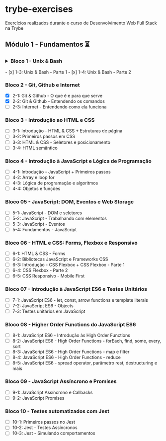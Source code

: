 # trybe-exercises
Exercícios realizados durante o curso de Desenvolvimento Web Full Stack na Trybe

## Módulo 1 - Fundamentos :hourglass_flowing_sand:

### <details><summary>Bloco 1 - Unix & Bash</summary>
<p>
  - [x] 1-3: Unix & Bash - Parte 1
  - [x] 1-4: Unix & Bash - Parte 2
  </p>  
</details> 
  
### Bloco 2 - Git, Github e Internet

- [x] 2-1: Git & Github - O que é e para que serve
- [x] 2-2: Git & Github - Entendendo os comandos
- [ ] 2-3: Internet - Entendendo como ela funciona

### Bloco 3 - Introdução ao HTML e CSS

- [ ] 3-1: Introdução - HTML & CSS + Estruturas de página
- [ ] 3-2: Primeiros passos em CSS
- [ ] 3-3: HTML & CSS - Seletores e posicionamento
- [ ] 3-4: HTML semântico

### Bloco 4 - Introdução à JavaScript e Lógica de Programação

- [ ] 4-1: Introdução - JavaScript + Primeiros passos
- [ ] 4-2: Array e loop for
- [ ] 4-3: Lógica de programação e algoritmos
- [ ] 4-4: Objetos e funções

### Bloco 05 - JavaScript: DOM, Eventos e Web Storage

- [ ] 5-1: JavaScript - DOM e seletores
- [ ] 5-2: JavaScript - Trabalhando com elementos
- [ ] 5-3: JavaScript - Eventos
- [ ] 5-4: Fundamentos - JavaScript

### Bloco 06 - HTML e CSS: Forms, Flexbox e Responsivo

- [ ] 6-1: HTML & CSS - Forms
- [ ] 6-2: Bibliotecas JavaScript e Frameworks CSS
- [ ] 6-3: Introdução - CSS Flexbox + CSS Flexbox - Parte 1
- [ ] 6-4: CSS Flexbox - Parte 2
- [ ] 6-5: CSS Responsivo - Mobile First

### Bloco 07 - Introdução à JavaScript ES6 e Testes Unitários

- [ ] 7-1: JavaScript ES6 - let, const, arrow functions e template literals
- [ ] 7-2: JavaScript ES6 - Objects
- [ ] 7-3: Testes unitários em JavaScript

### Bloco 08 - Higher Order Functions do JavaScript ES6

- [ ] 8-1: JavaScript ES6 - Introdução às High Order Functions
- [ ] 8-2: JavaScript ES6 - High Order Functions - forEach, find, some, every, sort
- [ ] 8-3: JavaScript ES6 - High Order Functions - map e filter
- [ ] 8-4: JavaScript ES6 - High Order Functions - reduce
- [ ] 8-5: JavaScript ES6 - spread operator, parâmetro rest, destructuring e mais

### Bloco 09 - JavaScript Assíncrono e Promises

- [ ] 9-1: JavaScript Assíncrono e Callbacks
- [ ] 9-2: JavaScript Promises

### Bloco 10 - Testes automatizados com Jest

- [ ] 10-1: Primeiros passos no Jest
- [ ] 10-2: Jest - Testes Assíncronos
- [ ] 10-3: Jest - Simulando comportamentos
